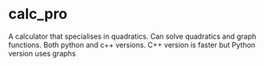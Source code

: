 # calc_pro
A calculator that specialises in quadratics. Can solve quadratics and graph functions.
Both python and c++ versions.
C++ version is faster but Python version uses graphs

